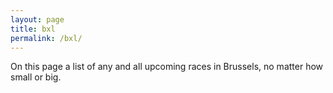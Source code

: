 ```yaml
---
layout: page
title: bxl
permalink: /bxl/
---
```


On this page a list of any and all upcoming races in Brussels, no matter how
small or big.
